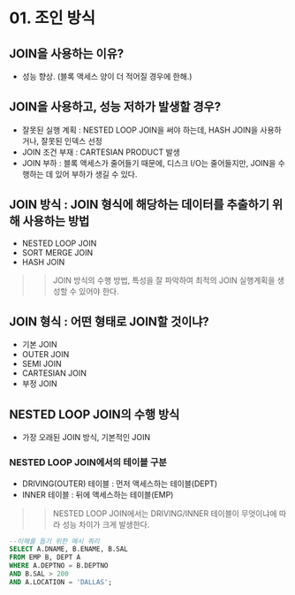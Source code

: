 # 01. 조인 방식

## JOIN을 사용하는 이유?
- 성능 향상. (블록 액세스 양이 더 적어질 경우에 한해.)

## JOIN을 사용하고, 성능 저하가 발생할 경우?
- 잘못된 실행 계획 : NESTED LOOP JOIN을 써야 하는데, HASH JOIN을 사용하거나, 잘못된 인덱스 선정
- JOIN 조건 부재 : CARTESIAN PRODUCT 발생
- JOIN 부하 : 블록 액세스가 줄어들기 때문에, 디스크 I/O는 줄어들지만, JOIN을 수행하는 데 있어 부하가 생길 수 있다.

## JOIN 방식 : JOIN 형식에 해당하는 데이터를 추출하기 위해 사용하는 방법
- NESTED LOOP JOIN
- SORT MERGE JOIN
- HASH JOIN
>> JOIN 방식의 수행 방법, 특성을 잘 파악하여 최적의 JOIN 실행계획을 생성할 수 있어야 한다.

## JOIN 형식 : 어떤 형태로 JOIN할 것이냐?
- 기본 JOIN
- OUTER JOIN
- SEMI JOIN
- CARTESIAN JOIN
- 부정 JOIN

## NESTED LOOP JOIN의 수행 방식
- 가장 오래된 JOIN 방식, 기본적인 JOIN

### NESTED LOOP JOIN에서의 테이블 구분
- DRIVING(OUTER) 테이블 : 먼저 액세스하는 테이블(DEPT)
- INNER 테이블 : 뒤에 액세스하는 테이블(EMP)
>> NESTED LOOP JOIN에서는 DRIVING/INNER 테이블이 무엇이냐에 따라 성능 차이가 크게 발생한다.

```sql
--이해를 돕기 위한 예시 쿼리
SELECT A.DNAME, B.ENAME, B.SAL
FROM EMP B, DEPT A
WHERE A.DEPTNO = B.DEPTNO
AND B.SAL > 200
AND A.LOCATION = 'DALLAS';
```
